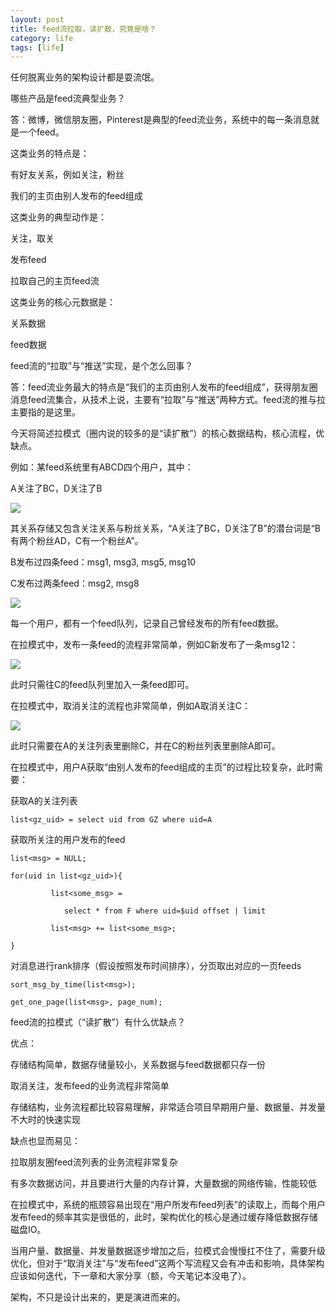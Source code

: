 ```yaml
---
layout: post
title: feed流拉取，读扩散，究竟是啥？
category: life
tags: [life]
---
```





任何脱离业务的架构设计都是耍流氓。

 

哪些产品是feed流典型业务？

答：微博，微信朋友圈，Pinterest是典型的feed流业务，系统中的每一条消息就是一个feed。

 

这类业务的特点是：

有好友关系，例如关注，粉丝

我们的主页由别人发布的feed组成

 

这类业务的典型动作是：

关注，取关

发布feed

拉取自己的主页feed流

 

这类业务的核心元数据是：

关系数据

feed数据

 

feed流的“拉取”与“推送”实现，是个怎么回事？

答：feed流业务最大的特点是“我们的主页由别人发布的feed组成”，获得朋友圈消息feed流集合，从技术上说，主要有“拉取”与“推送”两种方式。feed流的推与拉主要指的是这里。

 

今天将简述拉模式（圈内说的较多的是“读扩散”）的核心数据结构，核心流程，优缺点。

 

例如：某feed系统里有ABCD四个用户，其中：

A关注了BC，D关注了B

![](https://ziyekudeng.github.io/assets/images/2019/0202/read-feed/1.webp)

其关系存储又包含关注关系与粉丝关系，“A关注了BC，D关注了B”的潜台词是“B有两个粉丝AD，C有一个粉丝A”。

 

B发布过四条feed：msg1, msg3, msg5, msg10

C发布过两条feed：msg2, msg8

![](https://ziyekudeng.github.io/assets/images/2019/0202/read-feed/2.webp)

每一个用户，都有一个feed队列，记录自己曾经发布的所有feed数据。

 

在拉模式中，发布一条feed的流程非常简单，例如C新发布了一条msg12：

![](https://ziyekudeng.github.io/assets/images/2019/0202/read-feed/3.webp)

此时只需往C的feed队列里加入一条feed即可。



在拉模式中，取消关注的流程也非常简单，例如A取消关注C：

![](https://ziyekudeng.github.io/assets/images/2019/0202/read-feed/4.webp)

此时只需要在A的关注列表里删除C，并在C的粉丝列表里删除A即可。

 

在拉模式中，用户A获取“由别人发布的feed组成的主页”的过程比较复杂，此时需要：

获取A的关注列表

    list<gz_uid> = select uid from GZ where uid=A

获取所关注的用户发布的feed

    list<msg> = NULL;
    
    for(uid in list<gz_uid>){
    
             list<some_msg> = 
    
                select * from F where uid=$uid offset | limit
    
             list<msg> += list<some_msg>;
    
    }

对消息进行rank排序（假设按照发布时间排序），分页取出对应的一页feeds

    sort_msg_by_time(list<msg>);
    
    get_one_page(list<msg>, page_num);

 

feed流的拉模式（“读扩散”）有什么优缺点？

优点：

存储结构简单，数据存储量较小，关系数据与feed数据都只存一份

取消关注，发布feed的业务流程非常简单

存储结构，业务流程都比较容易理解，非常适合项目早期用户量、数据量、并发量不大时的快速实现

 

缺点也显而易见：

拉取朋友圈feed流列表的业务流程非常复杂

有多次数据访问，并且要进行大量的内存计算，大量数据的网络传输，性能较低

 

在拉模式中，系统的瓶颈容易出现在“用户所发布feed列表”的读取上，而每个用户发布feed的频率其实是很低的，此时，架构优化的核心是通过缓存降低数据存储磁盘IO。

 

当用户量、数据量、并发量数据逐步增加之后，拉模式会慢慢扛不住了，需要升级优化，但对于“取消关注”与“发布feed”这两个写流程又会有冲击和影响，具体架构应该如何迭代，下一章和大家分享（额，今天笔记本没电了）。

 

架构，不只是设计出来的，更是演进而来的。



